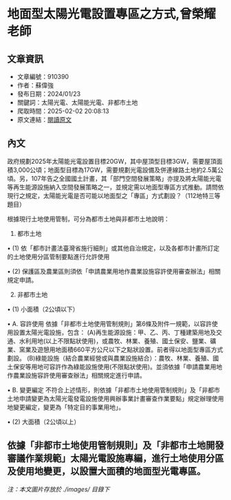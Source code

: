 # 地面型太陽光電設置專區之方式,曾榮耀老師

## 文章資訊
- 文章編號：910390
- 作者：蘇偉強
- 發布日期：2024/01/23
- 關鍵詞：太陽光電、太陽能光電、非都市土地
- 爬取時間：2025-02-02 20:08:13
- 原文連結：[閱讀原文](https://real-estate.get.com.tw/Columns/detail.aspx?no=910390)

## 內文
政府規劃2025年太陽能光電設置目標20GW，其中屋頂型目標3GW，需要屋頂面積3,000公頃；地面型目標為17GW，需要規劃光電設備及併連線路土地約2.5萬公頃。另，107年告之全國國土計畫，其「部門空間發展策略」亦提及將太陽能光電等再生能源設施納入空間發展策略之一，並規定需以地面型專區方式推動。請問依現行之規定，太陽能光電是否可能以地面型之「專區」方式劃設？（112地特三等題目）

根據現行土地使用管制，可分為都市土地與非都市土地說明：

1. 都市土地

• (1) 依「都市計畫法臺灣省施行細則」或其他自治規定，以及各都市計畫所訂定的土地使用分區管制要點進行允許使用

• (2) 保護區及農業區則須依「申請農業用地作農業設施容許使用審查辦法」相關規定申請。

2. 非都市土地

• (1) 小面積（2公頃以下）

• A. 容許使用 依據「非都市土地使用管制規則」第6條及附件一規範，以容許使用設置太陽光電設施，包含： (A)再生能源設施：甲、乙、丙、丁種建築用地及交通、水利用地(以上不限點狀使用)，或農牧、林業、養殖、國土保安、鹽業、礦業、窯業及遊憩用地面積660平方公尺以下之點狀設置。前者得以地面型專區方式劃設。 (B)綠能設施（結合農業經營或與農業設施結合）：農牧、林業、養殖、國土保安等用地可容許作為綠能設施使用(不限點狀使用)。並須依據「申請農業用地作農業設施容許使用審查辦法」相關規定進行申請。

• B. 變更編定 不符合上述情形，則依據「非都市土地使用管制規則」及「非都市土地申請變更為太陽光電發電設施使用興辦事業計畫審查作業要點」規定辦理使用地變更編定，變更為「特定目的事業用地」。

• (2) 大面積（2公頃以上）

依據「非都市土地使用管制規則」及「非都市土地開發審議作業規範」太陽光電設施專編，進行土地使用分區及使用地變更，以設置大面積的地面型光電專區。
---
*注：本文圖片存放於 ./images/ 目錄下*

